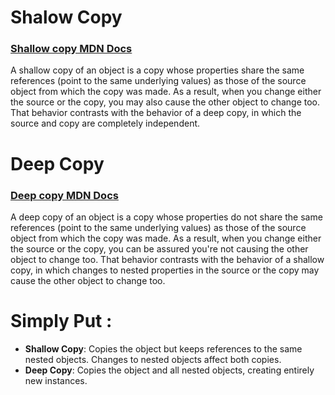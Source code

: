 # Shalow Copy
### [Shallow copy MDN Docs](https://developer.mozilla.org/en-US/docs/Glossary/Shallow_copy)
A shallow copy of an object is a copy whose properties share the same references (point to the same underlying values) as those of the source object from which the copy was made. As a result, when you change either the source or the copy, you may also cause the other object to change too. That behavior contrasts with the behavior of a deep copy, in which the source and copy are completely independent.


# Deep Copy
### [Deep copy MDN Docs](https://developer.mozilla.org/en-US/docs/Glossary/Deep_copy)
A deep copy of an object is a copy whose properties do not share the same references (point to the same underlying values) as those of the source object from which the copy was made. As a result, when you change either the source or the copy, you can be assured you're not causing the other object to change too. That behavior contrasts with the behavior of a shallow copy, in which changes to nested properties in the source or the copy may cause the other object to change too.

# Simply Put :
- **Shallow Copy**: Copies the object but keeps references to the same nested objects. Changes to nested objects affect both copies.
- **Deep Copy**: Copies the object and all nested objects, creating entirely new instances.

